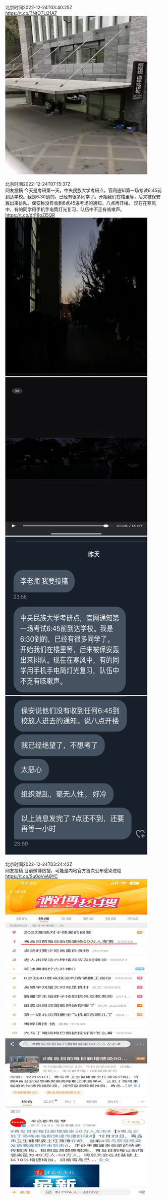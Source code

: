北京时间2022-12-24T03:40:25Z<br>https://t.co/TNtOTU21A7<br><img src='/temp/video/2022/n-Month-12/b-Day-24/whyyoutouzhele/1606374185181274112_0.jpg' width='450' height='500'><br><br>北京时间2022-12-24T07:15:37Z<br>网友投稿
今天是考研第一天，中央民族大学考研点，官网通知第一场考试6:45前到达学校。我是6:30到的，已经有很多同学了。开始我们在楼里等，后来被保安轰出来排队。保安称没有收到6点45进考场的通知，八点再开楼。
现在在寒风中，有的同学用手机手电筒灯光复习，队伍中不乏有咳嗽声。 https://t.co/drF8oZl5QR<br><img src='/temp/image/2022/n-Month-12/1606428342613319681_0.jpg' width='450' height='500'><img src='/temp/image/2022/n-Month-12/1606428342613319681_1.jpg' width='450' height='500'><img src='/temp/image/2022/n-Month-12/1606428342613319681_2.jpg' width='450' height='500'><img src='/temp/image/2022/n-Month-12/1606428342613319681_3.jpg' width='450' height='500'><br><br>北京时间2022-12-24T03:24:42Z<br>网友投稿
目前微博热搜，可能是内地官方首次公布感染进程 https://t.co/Su0gVvA9YC<br><img src='/temp/image/2022/n-Month-12/1606370232368496651_0.jpg' width='450' height='500'><img src='/temp/image/2022/n-Month-12/1606370232368496651_1.jpg' width='450' height='500'><br><br>